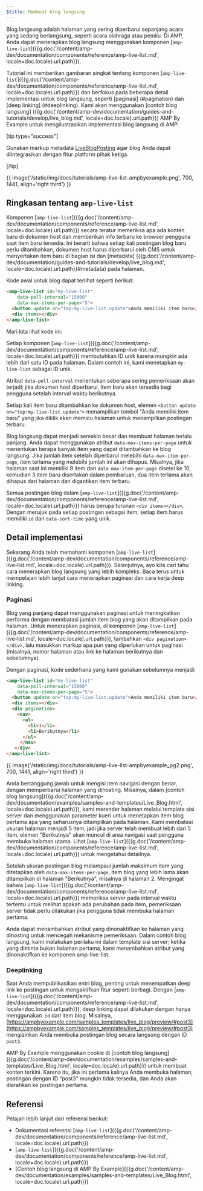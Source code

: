 ```yaml
---
$title: Membuat blog langsung
---
```


Blog langsung adalah halaman yang sering diperbarui sepanjang acara yang sedang berlangsung, seperti acara olahraga atau pemilu. Di AMP, Anda dapat menerapkan blog langsung menggunakan komponen [`amp-live-list`]({{g.doc('/content/amp-dev/documentation/components/reference/amp-live-list.md', locale=doc.locale).url.path}}).

Tutorial ini memberikan gambaran singkat tentang komponen [`amp-live-list`]({{g.doc('/content/amp-dev/documentation/components/reference/amp-live-list.md', locale=doc.locale).url.path}}) dan berfokus pada beberapa detail implementasi untuk blog langsung, seperti [paginasi] (#pagination) dan [deep linking] (#deeplinking). Kami akan menggunakan [contoh blog langsung] ({{g.doc('/content/amp-dev/documentation/guides-and-tutorials/develop/live_blog.md', locale=doc.locale).url.path}}) AMP By Example untuk mengilustrasikan implementasi blog langsung di AMP.

[tip type="success"]

Gunakan markup metadata [LiveBlogPosting](http://schema.org/LiveBlogPosting) agar blog Anda dapat diintegrasikan dengan fitur platform pihak ketiga.

[/tip]

{{ image('/static/img/docs/tutorials/amp-live-list-ampbyexample.png', 700, 1441, align='right third') }}

## Ringkasan tentang `amp-live-list`

Komponen [`amp-live-list`]({{g.doc('/content/amp-dev/documentation/components/reference/amp-live-list.md', locale=doc.locale).url.path}}) secara teratur memeriksa apa ada konten baru di dokumen host dan memberikan info terbaru ke browser pengguna saat item baru tersedia. Ini berarti bahwa setiap kali postingan blog baru perlu ditambahkan, dokumen host harus diperbarui oleh CMS untuk menyertakan item baru di bagian isi dan [metadata] ({{g.doc('/content/amp-dev/documentation/guides-and-tutorials/develop/live_blog.md', locale=doc.locale).url.path}}#metadata) pada halaman.

Kode awal untuk blog dapat terlihat seperti berikut:

```html
<amp-live-list id="my-live-list"
    data-poll-interval="15000"
    data-max-items-per-page="5">
  <button update on="tap:my-live-list.update">Anda memiliki item baru</button>
  <div items></div>
</amp-live-list>
```

Mari kita lihat kode ini:

Setiap komponen [`amp-live-list`]({{g.doc('/content/amp-dev/documentation/components/reference/amp-live-list.md', locale=doc.locale).url.path}}) membutuhkan ID unik karena mungkin ada lebih dari satu ID pada halaman.  Dalam contoh ini, kami menetapkan `my-live-list` sebagai ID unik.

Atribut `data-poll-interval` menentukan seberapa sering pemeriksaan akan terjadi; jika dokumen host diperbarui, item baru akan tersedia bagi pengguna setelah interval waktu berikutnya.

Setiap kali item baru ditambahkan ke dokumen host, elemen `<button update on="tap:my-live-list.update">` menampilkan tombol "Anda memiliki item baru" yang jika diklik akan memicu halaman untuk menampilkan postingan terbaru.

Blog langsung dapat menjadi semakin besar dan membuat halaman terlalu panjang. Anda dapat menggunakan atribut `data-max-items-per-page` untuk menentukan berapa banyak item yang dapat ditambahkan ke blog langsung. Jika jumlah item setelah diperbarui melebihi `data-max-item-per-page`, item terlama yang melebihi jumlah ini akan dihapus. Misalnya, jika halaman saat ini memiliki 9 item dan `data-max-item-per-page` disetel ke 10, kemudian 3 item baru disertakan dalam pembaruan, dua item terlama akan dihapus dari halaman dan digantikan item terbaru.

Semua postingan blog dalam [`amp-live-list`]({{g.doc('/content/amp-dev/documentation/components/reference/amp-live-list.md', locale=doc.locale).url.path}}) harus berupa turunan `<div items></div>`. Dengan merujuk pada setiap postingan sebagai item, setiap item harus memiliki `id` dan `data-sort-time` yang unik.

## Detail implementasi

Sekarang Anda telah memahami komponen [`amp-live-list`]({{g.doc('/content/amp-dev/documentation/components/reference/amp-live-list.md', locale=doc.locale).url.path}}). Selanjutnya, ayo kita cari tahu cara menerapkan blog langsung yang lebih kompleks. Baca terus untuk mempelajari lebih lanjut cara menerapkan paginasi dan cara kerja deep linking.

### Paginasi

Blog yang panjang dapat menggunakan paginasi untuk meningkatkan performa dengan membatasi jumlah item blog yang akan ditampilkan pada halaman. Untuk menerapkan paginasi, di komponen [`amp-live-list`]({{g.doc('/content/amp-dev/documentation/components/reference/amp-live-list.md', locale=doc.locale).url.path}}), tambahkan `<div pagination></div>`, lalu masukkan markup apa pun yang diperlukan untuk paginasi (misalnya, nomor halaman atau link ke halaman berikutnya dan sebelumnya).

Dengan paginasi, kode sederhana yang kami gunakan sebelumnya menjadi:

```html
<amp-live-list id="my-live-list"
    data-poll-interval="15000"
    data-max-items-per-page="5">
  <button update on="tap:my-live-list.update">Anda memiliki item baru</button>
  <div items></div>
  <div pagination>
    <nav>
      <ul>
        <li>1</li>
        <li>Berikutnya</li>
      </ul>
     </nav>
   </div>
</amp-live-list>
```

{{ image('/static/img/docs/tutorials/amp-live-list-ampbyexample_pg2.png', 700, 1441, align='right third') }}

Anda bertanggung jawab untuk mengisi item navigasi dengan benar, dengan memperbarui halaman yang dihosting. Misalnya, dalam [contoh blog langsung]({{g.doc('/content/amp-dev/documentation/examples/samples-and-templates/Live_Blog.html', locale=doc.locale).url.path}}), kami merender halaman melalui template sisi server dan menggunakan parameter kueri untuk menetapkan item blog pertama apa yang seharusnya ditampilkan pada halaman. Kami membatasi ukuran halaman menjadi 5 item, jadi jika server telah membuat lebih dari 5 item, elemen "Berikutnya" akan muncul di area navigasi saat pengguna membuka halaman utama. Lihat [`amp-live-list`]({{g.doc('/content/amp-dev/documentation/components/reference/amp-live-list.md', locale=doc.locale).url.path}}) untuk mengetahui detailnya.

Setelah ukuran postingan blog melampaui jumlah maksimum item yang ditetapkan oleh `data-max-items-per-page`, item blog yang lebih lama akan ditampilkan di halaman "Berikutnya", misalnya di halaman 2. Mengingat bahwa [`amp-live-list`]({{g.doc('/content/amp-dev/documentation/components/reference/amp-live-list.md', locale=doc.locale).url.path}}) memeriksa server pada interval waktu tertentu untuk melihat apakah ada perubahan pada item, pemeriksaan server tidak perlu dilakukan jika pengguna tidak membuka halaman pertama.

Anda dapat menambahkan atribut yang dinonaktifkan ke halaman yang dihosting untuk mencegah mekanisme pemeriksaan. Dalam contoh blog langsung, kami melakukan perilaku ini dalam template sisi server; ketika yang diminta bukan halaman pertama, kami menambahkan atribut yang dinonaktifkan ke komponen amp-live-list.

### Deeplinking

Saat Anda mempublikasikan entri blog, penting untuk menempatkan deep link ke postingan untuk mengaktifkan fitur seperti berbagi. Dengan [`amp-live-list`]({{g.doc('/content/amp-dev/documentation/components/reference/amp-live-list.md', locale=doc.locale).url.path}}), deep linking dapat dilakukan dengan hanya menggunakan` id` dari item blog. Misalnya, [https://ampbyexample.com/samples_templates/live_blog/preview/#post3](https://ampbyexample.com/samples_templates/live_blog/preview/#post3) mengizinkan Anda membuka postingan blog secara langsung dengan ID `post3`.

AMP By Example menggunakan cookie di [contoh blog langsung]({{g.doc('/content/amp-dev/documentation/examples/samples-and-templates/Live_Blog.html', locale=doc.locale).url.path}}) untuk membuat konten terkini. Karena itu, jika ini pertama kalinya Anda membuka halaman, postingan dengan ID “post3” mungkin tidak tersedia, dan Anda akan diarahkan ke postingan pertama.

## Referensi

Pelajari lebih lanjut dari referensi berikut:

- Dokumentasi referensi [`amp-live-list`]({{g.doc('/content/amp-dev/documentation/components/reference/amp-live-list.md', locale=doc.locale).url.path}})
- [`amp-live-list`]({{g.doc('/content/amp-dev/documentation/components/reference/amp-live-list.md', locale=doc.locale).url.path}})
- [Contoh blog langsung di AMP By Example]({{g.doc('/content/amp-dev/documentation/examples/samples-and-templates/Live_Blog.html', locale=doc.locale).url.path}})
